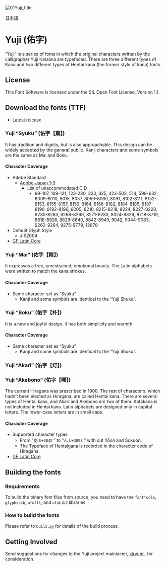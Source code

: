 ![01Yuji_title](https://user-images.githubusercontent.com/57783612/78629155-2dcb0800-78d1-11ea-8f96-867eaab4d39f.png)

[日本語](https://github.com/Kinutafontfactory/Yuji/blob/master/README-JP.md)

# Yuji (佑字)

“Yuji” is a series of fonts in which the original characters written by the calligrapher Yuji Kataoka are typefaced.
There are three different types of Kana and two different types of Hentai kana (the former style of kana) fonts.

## License

This Font Software is licensed under the SIL Open Font License, Version 1.1.


## Download the fonts (TTF)

* [Latest release](https://github.com/Kinutafontfactory/Yuji/tree/master/fonts/ttf)

### Yuji “Syuku” (佑字【肅】)

It has tradition and dignity, but is also approachable. This design can be widely accepted by the general public. Kanji characters and some symbols are the same as Mai and Boku.

#### Character Coverage

 - Adobe Standard
   - [Adobe-Japan 1-3](https://github.com/adobe-type-tools/Adobe-Japan1)
     - List of unaccommodated CID
         - 99-107, 109-121, 123-230, 323, 325, 423-502, 514, 599-632, 8009-8010, 8015, 8057, 8059-8060, 8091, 8102-8111, 8152-8153, 8155-8157, 8159-8164, 8166-8182, 8184-8185, 8187-8190, 8192-8196, 8205, 8210, 8215-8218, 8224, 8227-8228, 8230-8263, 8268-8269, 8271-8283, 8324-8326, 8718-8719, 8818-8826, 8828-8840, 8842-8949, 9042, 9044-9083, 9263-9264, 9275-9779, 12870
 - Default Glyph Style
   - JIS2004
 - [GF Latin Core](https://github.com/googlefonts/gftools/tree/main/Lib/gftools/encodings/GF%20Glyph%20Sets#gf-latin-core)

### Yuji “Mai” (佑字【舞】)

It expresses a free, unrestrained, emotional beauty. The Latin alphabets were written to match the kana strokes.

#### Character Coverage

 - Same character set as “Syuku”
   - Kanji and some symbols are identical to the “Yuji Shuku”.

### Yuji “Boku” (佑字【朴】)

It is a new and joyful design. It has both simplicity and warmth.

#### Character Coverage

 - Same character set as “Syuku”
   - Kanji and some symbols are identical to the “Yuji Shuku”.

### Yuji “Akari” (佑字【灯】)
### Yuji “Akebono” (佑字【曙】)

The current Hiragana was prescribed in 1900. The rest of characters, which hadn’t been elected as Hiragana, are called Hentai kana. There are several types of Hentai kana, and Akari and Akebono are two of them. Katakana is not included in Hentai kana. Latin alphabets are designed only in capital letters. The lower-case letters are in small caps.

#### Character Coverage

 - Supported character types
   - From “あ `U+3042` ” to “ん `U+3093` ” with out Yōon and Sokuon.
   - The Typeface of Hentaigana is recorded in the character code of Hiragana.
 - [GF Latin Core](https://github.com/googlefonts/gftools/tree/main/Lib/gftools/encodings/GF%20Glyph%20Sets#gf-latin-core) 

## Building the fonts

### Requirements

To build the binary font files from source, you need to have the `fontTools`, `glyphsLib`, `ufo2ft`, and `ufoLib2` libraries.

### How to build the fonts

Please refer to `build.py` for details of the build process.

## Getting Involved

Send suggestions for changes to the Yuji project maintainer, [kiryumi](mailto:kinutaff@moji-sekkei.jp?subject=[GitHub]%20Yuji), for consideration.
